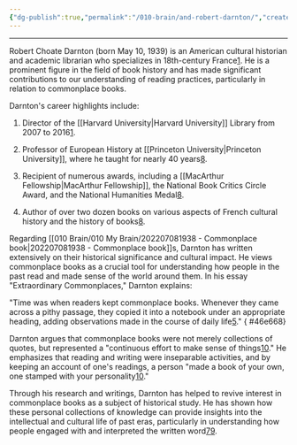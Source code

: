 ```yaml
---
{"dg-publish":true,"permalink":"/010-brain/and-robert-darnton/","created":"2022-12-25T13:38:58.000-05:00","updated":"2025-03-13T15:25:29.224-04:00"}
---
```



---

Robert Choate Darnton (born May 10, 1939) is an American cultural historian and academic librarian who specializes in 18th-century France[1](https://en.wikipedia.org/wiki/Robert_Darnton). He is a prominent figure in the field of book history and has made significant contributions to our understanding of reading practices, particularly in relation to commonplace books.

Darnton's career highlights include:

1. Director of the [[Harvard University\|Harvard University]] Library from 2007 to 2016[1](https://en.wikipedia.org/wiki/Robert_Darnton).
    
2. Professor of European History at [[Princeton University\|Princeton University]], where he taught for nearly 40 years[8](https://www.neh.gov/about/awards/national-humanities-medals/robert-darnton).
    
3. Recipient of numerous awards, including a [[MacArthur Fellowship\|MacArthur Fellowship]], the National Book Critics Circle Award, and the National Humanities Medal[8](https://www.neh.gov/about/awards/national-humanities-medals/robert-darnton).
    
4. Author of over two dozen books on various aspects of French cultural history and the history of books[8](https://www.neh.gov/about/awards/national-humanities-medals/robert-darnton).
    

Regarding [[010 Brain/010 My Brain/202207081938 - Commonplace book\|202207081938 - Commonplace book]]s, Darnton has written extensively on their historical significance and cultural impact. He views commonplace books as a crucial tool for understanding how people in the past read and made sense of the world around them. In his essay "Extraordinary Commonplaces," Darnton explains:

"Time was when readers kept commonplace books. Whenever they came across a pithy passage, they copied it into a notebook under an appropriate heading, adding observations made in the course of daily life[5](https://indextrious.blogspot.com/2012/05/joys-of-commonplace-book.html)."
{ #46e668}


Darnton argues that commonplace books were not merely collections of quotes, but represented a "continuous effort to make sense of things[10](https://notebookofghosts.com/2018/02/25/a-brief-guide-to-keeping-a-commonplace-book/)." He emphasizes that reading and writing were inseparable activities, and by keeping an account of one's readings, a person "made a book of your own, one stamped with your personality[10](https://notebookofghosts.com/2018/02/25/a-brief-guide-to-keeping-a-commonplace-book/)."

Through his research and writings, Darnton has helped to revive interest in commonplace books as a subject of historical study. He has shown how these personal collections of knowledge can provide insights into the intellectual and cultural life of past eras, particularly in understanding how people engaged with and interpreted the written word[7](https://www.nybooks.com/articles/2000/12/21/extraordinary-commonplaces/)[9](https://myintelligentlife.wordpress.com/2011/11/15/the-lost-art-of-commonplacing/).